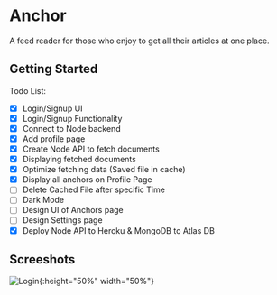 # Anchor

A feed reader for those who enjoy to get all their articles at one place.

## Getting Started

Todo List:

- [x] Login/Signup UI
- [x] Login/Signup Functionality
- [x] Connect to Node backend
- [x] Add profile page
- [x] Create Node API to fetch documents
- [x] Displaying fetched documents
- [x] Optimize fetching data (Saved file in cache)
- [x] Display all anchors on Profile Page
- [ ] Delete Cached File after specific Time
- [ ] Dark Mode
- [ ] Design UI of Anchors page
- [ ] Design Settings page
- [x] Deploy Node API to Heroku & MongoDB to Atlas DB

## Screeshots

![Login](https://drive.google.com/uc?export=view&id=1SAgSfNTaFgjs5Y_4tAyiD7egnQAiXcf_){:height="50%" width="50%"}
